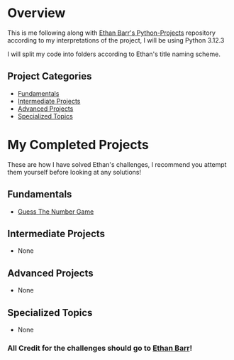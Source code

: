 # Overview

This is me following along with [Ethan Barr's Python-Projects](https://github.com/Ethan-Barr/Python-Projects) repository according to my interpretations of the project, I will be using Python 3.12.3

I will split my code into folders according to Ethan's title naming scheme.

## Project Categories

- [Fundamentals](#fundamentals)
- [Intermediate Projects](#intermediate-projects)
- [Advanced Projects](#advanced-projects)
- [Specialized Topics](#specialized-topics)

# My Completed Projects

These are how I have solved Ethan's challenges, I recommend you attempt them yourself before looking at any solutions!

## Fundamentals

- [Guess The Number Game](./Fundamentals/Guess%20The%20Number%20Game.py)

## Intermediate Projects

- None

## Advanced Projects

- None

## Specialized Topics

- None

### All Credit for the challenges should go to [Ethan Barr](https://github.com/Ethan-Barr/Python-Projects)!
